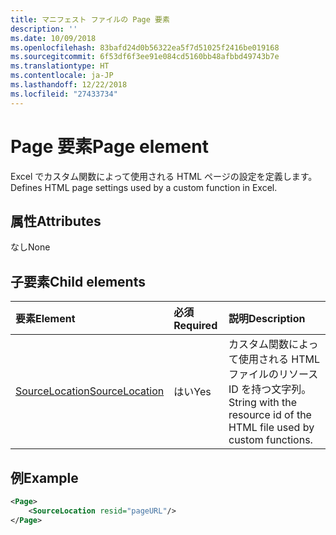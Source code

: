 ```yaml
---
title: マニフェスト ファイルの Page 要素
description: ''
ms.date: 10/09/2018
ms.openlocfilehash: 83bafd24d0b56322ea5f7d51025f2416be019168
ms.sourcegitcommit: 6f53df6f3ee91e084cd5160bb48afbbd49743b7e
ms.translationtype: HT
ms.contentlocale: ja-JP
ms.lasthandoff: 12/22/2018
ms.locfileid: "27433734"
---
```

# <a name="page-element"></a><span data-ttu-id="c6e68-102">Page 要素</span><span class="sxs-lookup"><span data-stu-id="c6e68-102">Page element</span></span>

<span data-ttu-id="c6e68-103">Excel でカスタム関数によって使用される HTML ページの設定を定義します。</span><span class="sxs-lookup"><span data-stu-id="c6e68-103">Defines HTML page settings used by a custom function in Excel.</span></span>

## <a name="attributes"></a><span data-ttu-id="c6e68-104">属性</span><span class="sxs-lookup"><span data-stu-id="c6e68-104">Attributes</span></span>

<span data-ttu-id="c6e68-105">なし</span><span class="sxs-lookup"><span data-stu-id="c6e68-105">None</span></span>

## <a name="child-elements"></a><span data-ttu-id="c6e68-106">子要素</span><span class="sxs-lookup"><span data-stu-id="c6e68-106">Child elements</span></span>

|  <span data-ttu-id="c6e68-107">要素</span><span class="sxs-lookup"><span data-stu-id="c6e68-107">Element</span></span>  |  <span data-ttu-id="c6e68-108">必須</span><span class="sxs-lookup"><span data-stu-id="c6e68-108">Required</span></span>  |  <span data-ttu-id="c6e68-109">説明</span><span class="sxs-lookup"><span data-stu-id="c6e68-109">Description</span></span>  |
|:-----|:-----|:-----|
|  [<span data-ttu-id="c6e68-110">SourceLocation</span><span class="sxs-lookup"><span data-stu-id="c6e68-110">SourceLocation</span></span>](customfunctionssourcelocation.md)  |  <span data-ttu-id="c6e68-111">はい</span><span class="sxs-lookup"><span data-stu-id="c6e68-111">Yes</span></span>  | <span data-ttu-id="c6e68-112">カスタム関数によって使用される HTML ファイルのリソース ID を持つ文字列。</span><span class="sxs-lookup"><span data-stu-id="c6e68-112">String with the resource id of the HTML file used by custom functions.</span></span> |

## <a name="example"></a><span data-ttu-id="c6e68-113">例</span><span class="sxs-lookup"><span data-stu-id="c6e68-113">Example</span></span>

```xml
<Page>
    <SourceLocation resid="pageURL"/>
</Page>
```
